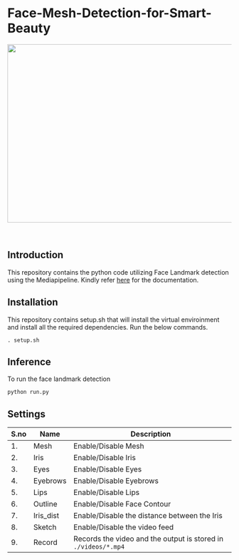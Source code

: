 # Face-Mesh-Detection-for-Smart-Beauty

<div align="center">
<p>
<img src="./readme_stuffs/demo.gif" width="600" height="400"/>
</p>
<br>
</div>

## Introduction

This repository contains the python code utilizing Face Landmark detection using the Mediapipeline. Kindly refer [here](https://developers.google.com/mediapipe/solutions/vision/face_landmarker/python) for the documentation.

## Installation

This repository contains setup.sh that will install the virtual enviroinment and install all the required dependencies.
Run the below commands.
```
. setup.sh
```

## Inference

To run the face landmark detection

```
python run.py
```

## Settings

 S.no     | Name  | Description
----------|-------|-----------
1. | Mesh     | Enable/Disable Mesh                                            
2. | Iris     | Enable/Disable Iris                                            
3. | Eyes     | Enable/Disable Eyes                                            
4. | Eyebrows | Enable/Disable Eyebrows                                        
5. | Lips     | Enable/Disable Lips                                            
6. | Outline  | Enable/Disable Face Contour                                    
7. | Iris_dist | Enable/Disable the distance between the Iris                   
8. | Sketch   | Enable/Disable the video feed                                  
9. | Record   | Records the video and the output is stored in `./videos/*.mp4` 